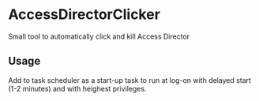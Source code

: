 
# AccessDirectorClicker
Small tool to automatically click and kill Access Director

## Usage
Add to task scheduler as a start-up task to run at log-on with delayed start (1-2 minutes) and with heighest privileges.